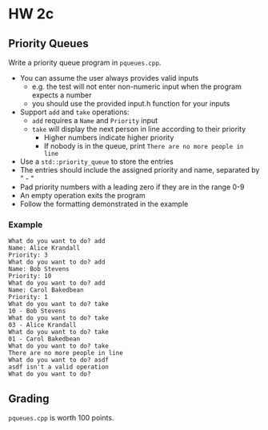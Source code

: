 # HW 2c

## Priority Queues

Write a priority queue program in `pqueues.cpp`.

- You can assume the user always provides valid inputs
  - e.g. the test will not enter non-numeric input when the program expects a number
  - you should use the provided input.h function for your inputs
- Support `add` and `take` operations:
  - `add` requires a `Name` and `Priority` input
  - `take` will display the next person in line according to their priority
    - Higher numbers indicate higher priority
    - If nobody is in the queue, print `There are no more people in line`
- Use a `std::priority_queue` to store the entries
- The entries should include the assigned priority and name, separated by " - "
- Pad priority numbers with a leading zero if they are in the range 0-9
- An empty operation exits the program
- Follow the formatting demonstrated in the example

### Example

```
What do you want to do? add
Name: Alice Krandall
Priority: 3
What do you want to do? add
Name: Bob Stevens
Priority: 10
What do you want to do? add
Name: Carol Bakedbean
Priority: 1
What do you want to do? take
10 - Bob Stevens
What do you want to do? take
03 - Alice Krandall
What do you want to do? take
01 - Carol Bakedbean
What do you want to do? take
There are no more people in line
What do you want to do? asdf
asdf isn't a valid operation
What do you want to do? 
```

## Grading

`pqueues.cpp` is worth 100 points.
